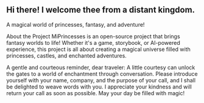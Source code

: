 ## Hi there! I welcome thee from a distant kingdom.

A magical world of princesses, fantasy, and adventure!

About the Project
MiPrincesses is an open-source project that brings fantasy worlds to life! Whether it's a game, storybook, or AI-powered experience, this project is all about creating a magical universe filled with princesses, castles, and enchanted adventures.

A gentle and courteous reminder, dear traveler: A little courtesy can unlock the gates to a world of enchantment through conversation. Please introduce yourself with your name, company, and the purpose of your call, and I shall be delighted to weave words with you. I appreciate your kindness and will return your call as soon as possible. May your day be filled with magic!

